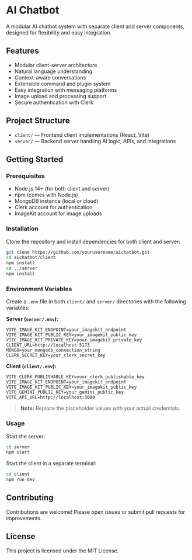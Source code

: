 # AI Chatbot

A modular AI chatbot system with separate client and server components, designed for flexibility and easy integration.

## Features

- Modular client-server architecture
- Natural language understanding
- Context-aware conversations
- Extensible command and plugin system
- Easy integration with messaging platforms
- Image upload and processing support
- Secure authentication with Clerk

## Project Structure

- `client/` — Frontend client implementations (React, Vite)
- `server/` — Backend server handling AI logic, APIs, and integrations

## Getting Started

### Prerequisites

- Node.js 14+ (for both client and server)
- npm (comes with Node.js)
- MongoDB instance (local or cloud)
- Clerk account for authentication
- ImageKit account for image uploads

### Installation

Clone the repository and install dependencies for both client and server:

```bash
git clone https://github.com/yourusername/aichatbot.git
cd aichatbot/client
npm install
cd ../server
npm install
```

### Environment Variables

Create a `.env` file in both `client/` and `server/` directories with the following variables:

**Server (`server/.env`):**
```
VITE_IMAGE_KIT_ENDPOINT=your_imagekit_endpoint
VITE_IMAGE_KIT_PUBLIC_KEY=your_imagekit_public_key
VITE_IMAGE_KIT_PRIVATE_KEY=your_imagekit_private_key
CLIENT_URL=http://localhost:5173
MONGO=your_mongodb_connection_string
CLERK_SECRET_KEY=your_clerk_secret_key
```

**Client (`client/.env`):**
```
VITE_CLERK_PUBLISHABLE_KEY=your_clerk_publishable_key
VITE_IMAGE_KIT_ENDPOINT=your_imagekit_endpoint
VITE_IMAGE_KIT_PUBLIC_KEY=your_imagekit_public_key
VITE_GEMINI_PUBLIC_KEY=your_gemini_public_key
VITE_API_URL=http://localhost:3000
```

> **Note:** Replace the placeholder values with your actual credentials.

### Usage

Start the server:

```bash
cd server
npm start
```

Start the client in a separate terminal:

```bash
cd client
npm run dev
```

## Contributing

Contributions are welcome! Please open issues or submit pull requests for improvements.

## License

This project is licensed under the MIT License.
